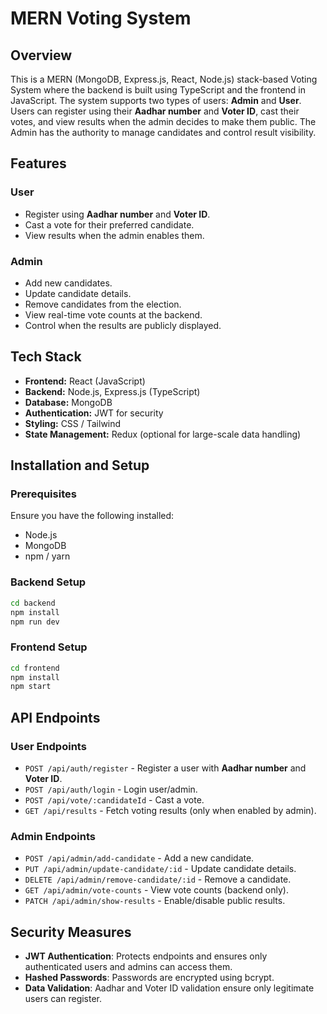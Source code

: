 # MERN Voting System

## Overview
This is a MERN (MongoDB, Express.js, React, Node.js) stack-based Voting System where the backend is built using TypeScript and the frontend in JavaScript. The system supports two types of users: **Admin** and **User**. Users can register using their **Aadhar number** and **Voter ID**, cast their votes, and view results when the admin decides to make them public. The Admin has the authority to manage candidates and control result visibility.

## Features
### User
- Register using **Aadhar number** and **Voter ID**.
- Cast a vote for their preferred candidate.
- View results when the admin enables them.

### Admin
- Add new candidates.
- Update candidate details.
- Remove candidates from the election.
- View real-time vote counts at the backend.
- Control when the results are publicly displayed.

## Tech Stack
- **Frontend:** React (JavaScript)
- **Backend:** Node.js, Express.js (TypeScript)
- **Database:** MongoDB
- **Authentication:** JWT for security
- **Styling:** CSS / Tailwind
- **State Management:** Redux (optional for large-scale data handling)

## Installation and Setup

### Prerequisites
Ensure you have the following installed:
- Node.js
- MongoDB
- npm / yarn

### Backend Setup
```bash
cd backend
npm install
npm run dev
```

### Frontend Setup
```bash
cd frontend
npm install
npm start
```

## API Endpoints
### User Endpoints
- `POST /api/auth/register` - Register a user with **Aadhar number** and **Voter ID**.
- `POST /api/auth/login` - Login user/admin.
- `POST /api/vote/:candidateId` - Cast a vote.
- `GET /api/results` - Fetch voting results (only when enabled by admin).

### Admin Endpoints
- `POST /api/admin/add-candidate` - Add a new candidate.
- `PUT /api/admin/update-candidate/:id` - Update candidate details.
- `DELETE /api/admin/remove-candidate/:id` - Remove a candidate.
- `GET /api/admin/vote-counts` - View vote counts (backend only).
- `PATCH /api/admin/show-results` - Enable/disable public results.

## Security Measures
- **JWT Authentication**: Protects endpoints and ensures only authenticated users and admins can access them.
- **Hashed Passwords**: Passwords are encrypted using bcrypt.
- **Data Validation**: Aadhar and Voter ID validation ensure only legitimate users can register.
